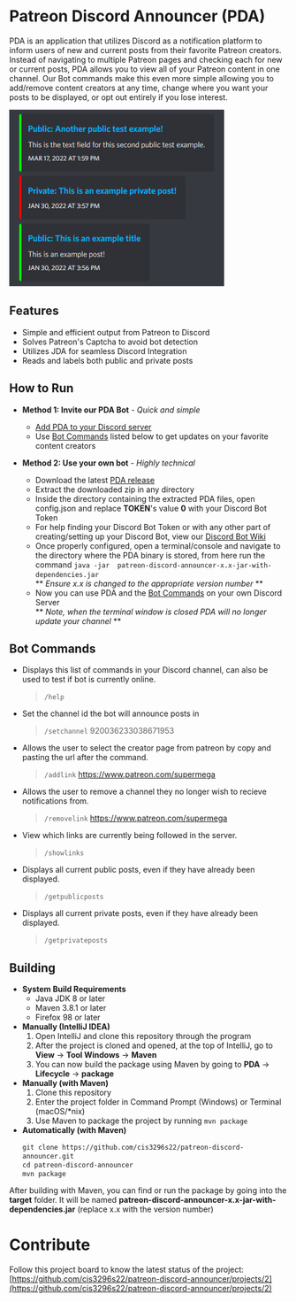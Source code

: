 # Patreon Discord Announcer (PDA)
PDA is an application that utilizes Discord as a notification platform to inform users of new and current posts from their favorite Patreon creators. Instead of navigating to multiple Patreon pages and checking each for new or current posts, PDA allows you to view all of your Patreon content in one channel. Our Bot commands make this even more simple allowing you to add/remove content creators at any time, change where you want your posts to be displayed, or opt out entirely if you lose interest.  
  
  
![This is a screenshot.](pda_pic.png)

## Features
* Simple and efficient output from Patreon to Discord
* Solves Patreon's Captcha to avoid bot detection
* Utilizes JDA for seamless Discord Integration
* Reads and labels both public and private posts

## How to Run
* **Method 1: Invite our PDA Bot** - *Quick and simple*  
    * [Add PDA to your Discord server](https://discord.com/oauth2/authorize?client_id=965002259689783296&scope=bot&permissions=68608)  
    * Use [Bot Commands](#bot-commands) listed below to get updates on your favorite content creators   
  
  
* **Method 2: Use your own bot** - *Highly technical*  
    * Download the latest [PDA release](https://github.com/cis3296s22/patreon-discord-announcer/releases)  
    * Extract the downloaded zip in any directory  
    * Inside the directory containing the extracted PDA files, open config.json and replace **TOKEN**'s value **0** with your Discord Bot Token  
    * For help finding your Discord Bot Token or with any other part of creating/setting up your Discord Bot, view our [Discord Bot Wiki](https://github.com/cis3296s22/patreon-discord-announcer/wiki/Technical-Information)  
    * Once properly configured, open a terminal/console and navigate to the directory where the PDA binary is stored, from here run the command `java -jar  patreon-discord-announcer-x.x-jar-with-dependencies.jar`  
        ** *Ensure x.x is changed to the appropriate version number* ** 
    * Now you can use PDA and the [Bot Commands](#bot-commands) on your own Discord Server  
        ** *Note, when the terminal window is closed PDA will no longer update your channel* **  

## Bot Commands
* Displays this list of commands in your Discord channel, can also be used to test if bot is currently online.  
  > `/help`
* Set the channel id the bot will announce posts in
  > `/setchannel` 920036233038671953
* Allows the user to select the creator page from patreon by copy and pasting the url after the command.  
  > `/addlink` https://www.patreon.com/supermega
* Allows the user to remove a channel they no longer wish to recieve notifications from.  
  > `/removelink` https://www.patreon.com/supermega  
* View which links are currently being followed in the server.
  > `/showlinks`  
* Displays all current public posts, even if they have already been displayed.  
  > `/getpublicposts`  
* Displays all current private posts, even if they have already been displayed.  
  > `/getprivateposts`  

## Building
- **System Build Requirements**
    - Java JDK 8 or later
    - Maven 3.8.1 or later
    - Firefox 98 or later
- **Manually (IntelliJ IDEA)**
    1) Open IntelliJ and clone this repository through the program
    2) After the project is cloned and opened, at the top of IntelliJ, go to **View** -> **Tool Windows** -> **Maven**
    3) You can now build the package using Maven by going to **PDA** -> **Lifecycle** -> **package**
- **Manually (with Maven)**
    1) Clone this repository
    2) Enter the project folder in Command Prompt (Windows) or Terminal (macOS/\*nix)
    3) Use Maven to package the project by running `mvn package`
- **Automatically (with Maven)**
    ```
    git clone https://github.com/cis3296s22/patreon-discord-announcer.git
    cd patreon-discord-announcer
    mvn package
    ```

After building with Maven, you can find or run the package by going into the **target** folder.  It will be named **patreon-discord-announcer-x.x-jar-with-dependencies.jar** (replace x.x with the version number)

# Contribute
Follow this project board to know the latest status of the project: [https://github.com/cis3296s22/patreon-discord-announcer/projects/2](https://github.com/cis3296s22/patreon-discord-announcer/projects/2)
